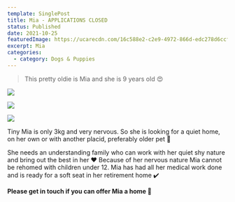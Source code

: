 ```yaml
---
template: SinglePost
title: Mia - APPLICATIONS CLOSED
status: Published
date: 2021-10-25
featuredImage: https://ucarecdn.com/16c588e2-c2e9-4972-866d-edc278d6ccf7/-/crop/468x291/0,46/-/preview/
excerpt: Mia
categories:
  - category: Dogs & Puppies
---
```

> This pretty oldie is Mia and she is 9 years old 😍

![](https://ucarecdn.com/f8149d3f-df5f-4398-80fc-0750c892c687/)

![](https://ucarecdn.com/910f793d-64fe-45e6-982b-6d5aef19a69f/)

![](https://ucarecdn.com/540a0266-fab7-4182-a276-e5bb26aa55c7/)

Tiny Mia is only 3kg and very nervous. So she is looking for a quiet home, on her own or with another placid, preferably older pet 🐶

She needs an understanding family who can work with her quiet shy nature and bring out the best in her ❤️
Because of her nervous nature Mia cannot be rehomed with children under 12. Mia has had all her medical work done and is ready for a soft seat in her retirement home ✔️

**Please get in touch if you can offer Mia a home 🏡**